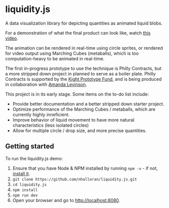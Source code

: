 # liquidity.js
A data visualization library for depicting quantities as animated liquid blobs.

For a demonstration of what the final product can look like, watch <a target='_new' href='https://twitter.com/neilhalloran/status/733046888035954689'>this video</a>.

The animation can be rendered in real-time using circle sprites, or rendered for video output using Marching Cubes (metaballs), which is too computation-heavy to be animated in real-time.

The first in-progress prototype to use the technique is Philly Contracts, but a more stripped down project in planned to serve as a boiler plate. Philly Contracts is supported by the <a target="_new" href='http://www.knightfoundation.org/funding-initiatives/knight-prototype-fund/'>Kight Prototype Fund</a>, and is being produced in collaboration with <a href='https://twitter.com/amanda_levinson' target='_new'>Amanda Levinson</a>.

This project is in its early stage. Some items on the to-do list include:

* Provide better documentation and a better stripped down starter project.
* Optimize performance of the Marching Cubes / metaballs, which are currently highly inneficient.
* Improve behavior of liquid movement to have more natural characteristics (less isolated circles)
* Allow for multiple circle / drop size, and more precise quantities.

## Getting started

To run the liquidity.js demo:

1. Ensure that you have Node & NPM installed by running `npm -v` - if not, [install it](https://docs.npmjs.com/getting-started/installing-node). 
2. `git clone https://github.com/nhalloran/liquidity.js.git`
3. `cd liquidity.js`
4. `npm install`
5. `npm run dev`
6. Open your browser and go to [http://localhost:8080](http://localhost:8080).
